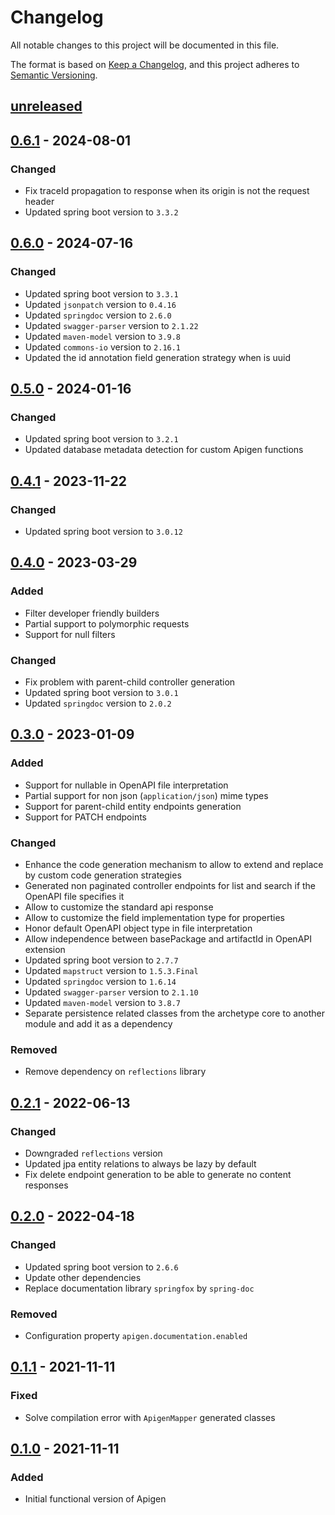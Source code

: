 # Changelog

All notable changes to this project will be documented in this file.

The format is based on [Keep a Changelog](https://keepachangelog.com/en/1.0.0/),
and this project adheres to [Semantic Versioning](https://semver.org/spec/v2.0.0.html).

## [unreleased]

## [0.6.1] - 2024-08-01

### Changed
- Fix traceId propagation to response when its origin is not the request header
- Updated spring boot version to `3.3.2`

## [0.6.0] - 2024-07-16

### Changed
- Updated spring boot version to `3.3.1`
- Updated `jsonpatch` version to `0.4.16`
- Updated `springdoc` version to `2.6.0`
- Updated `swagger-parser` version to `2.1.22`
- Updated `maven-model` version to `3.9.8`
- Updated `commons-io` version to `2.16.1`
- Updated the id annotation field generation strategy when is uuid

## [0.5.0] - 2024-01-16

### Changed
- Updated spring boot version to `3.2.1`
- Updated database metadata detection for custom Apigen functions

## [0.4.1] - 2023-11-22

### Changed
- Updated spring boot version to `3.0.12`

## [0.4.0] - 2023-03-29

### Added
- Filter developer friendly builders
- Partial support to polymorphic requests
- Support for null filters

### Changed
- Fix problem with parent-child controller generation
- Updated spring boot version to `3.0.1`
- Updated `springdoc` version to `2.0.2`

## [0.3.0] - 2023-01-09

### Added
- Support for nullable in OpenAPI file interpretation
- Partial support for non json (`application/json`) mime types
- Support for parent-child entity endpoints generation
- Support for PATCH endpoints
### Changed
- Enhance the code generation mechanism to allow to extend and replace by custom code generation strategies
- Generated non paginated controller endpoints for list and search if the OpenAPI file specifies it
- Allow to customize the standard api response
- Allow to customize the field implementation type for properties
- Honor default OpenAPI object type in file interpretation
- Allow independence between basePackage and artifactId in OpenAPI extension
- Updated spring boot version to `2.7.7`
- Updated `mapstruct` version to `1.5.3.Final`
- Updated `springdoc` version to `1.6.14`
- Updated `swagger-parser` version to `2.1.10`
- Updated `maven-model` version to `3.8.7`
- Separate persistence related classes from the archetype core to another module and add it as a dependency
### Removed
- Remove dependency on `reflections` library

## [0.2.1] - 2022-06-13
### Changed
- Downgraded `reflections` version
- Updated jpa entity relations to always be lazy by default
- Fix delete endpoint generation to be able to generate no content responses 

## [0.2.0] - 2022-04-18
### Changed
- Updated spring boot version to `2.6.6`
- Update other dependencies
- Replace documentation library `springfox` by `spring-doc`
### Removed
- Configuration property `apigen.documentation.enabled`

## [0.1.1] - 2021-11-11
### Fixed
- Solve compilation error with `ApigenMapper` generated classes

## [0.1.0] - 2021-11-11
### Added
- Initial functional version of Apigen

[unreleased]: https://github.com/apiaddicts/apigen/releases/tag/0.6.1...HEAD
[0.6.1]: https://github.com/apiaddicts/apigen/releases/tag/0.6.1
[0.6.0]: https://github.com/apiaddicts/apigen/releases/tag/0.6.0
[0.5.0]: https://github.com/apiaddicts/apigen/releases/tag/0.5.0
[0.4.1]: https://github.com/apiaddicts/apigen/releases/tag/v0.4.1
[0.4.0]: https://github.com/apiaddicts/apigen/releases/tag/v0.4.0
[0.3.0]: https://github.com/apiaddicts/apigen/releases/tag/v0.3.0
[0.2.1]: https://github.com/apiaddicts/apigen/releases/tag/v0.2.1
[0.2.0]: https://github.com/apiaddicts/apigen/releases/tag/v0.2.0
[0.1.1]: https://github.com/apiaddicts/apigen/releases/tag/v0.1.1
[0.1.0]: https://github.com/apiaddicts/apigen/releases/tag/v0.1.0
